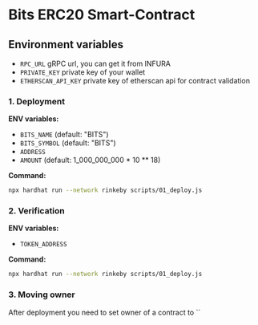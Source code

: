 # Bits ERC20 Smart-Contract

## Environment variables
- `RPC_URL` gRPC url, you can get it from INFURA
- `PRIVATE_KEY` private key of your wallet
- `ETHERSCAN_API_KEY` private key of etherscan api for contract validation

### 1. Deployment
**ENV variables:**
- `BITS_NAME` (default: "BITS")
- `BITS_SYMBOL` (default: "BITS")
- `ADDRESS`
- `AMOUNT` (default: 1_000_000_000 * 10 ** 18)

**Command:**
```bash
npx hardhat run --network rinkeby scripts/01_deploy.js
```

### 2. Verification
**ENV variables:**
- `TOKEN_ADDRESS`

**Command:**
```bash
npx hardhat run --network rinkeby scripts/01_deploy.js
```

### 3. Moving owner
After deployment you need to set owner of a contract to ``